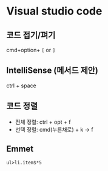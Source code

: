 # Visual studio code

## 코드 접기/펴기
cmd+option+ `[` or `]`

## IntelliSense (메서드 제안)
ctrl + space

## 코드 정렬
- 전체 정렬: ctrl + opt + f
- 선택 정렬: cmd(누른채로) + k -> f

## Emmet
`ul>li.item$*5`
